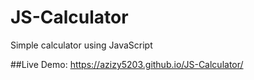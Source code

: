 # JS-Calculator
Simple calculator using JavaScript

##Live Demo: https://azizy5203.github.io/JS-Calculator/
